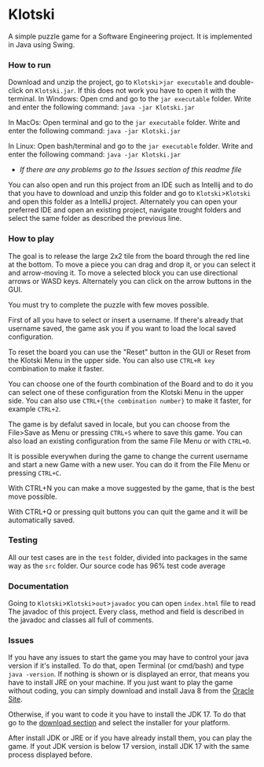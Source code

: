 # Klotski

A simple puzzle game for a Software Engineering project.
It is implemented in Java using Swing.

### How to run

Download and unzip the project, go to `Klotski`>`jar executable` and double-click on `Klotski.jar`.
If this does not work you have to open it with the terminal.
In Windows:
  Open cmd and go to the `jar executable` folder.
  Write and enter the following command:
  ```java -jar Klotski.jar```

In MacOs:
  Open terminal and go to the `jar executable` folder.
  Write and enter the following command:
  ```java -jar Klotski.jar```

In Linux:
  Open bash/terminal and go to the `jar executable` folder.
  Write and enter the following command:
  ```java -jar Klotski.jar```
  
* _If there are any problems go to the Issues section of this readme file_

You can also open and run this project from an IDE such as Intellij and to do that
you have to download and unzip this folder and go to `Klotski`>`Klotski` and open
this folder as a IntelliJ project.
Alternately you can open your preferred IDE and open an existing project, navigate trought
folders and select the same folder as described the previous line.

### How to play

The goal is to release the large 2x2 tile from the board through the red line
at the bottom. To move a piece you can drag and drop it,
or you can select it and arrow-moving it.
To move a selected block you can use directional arrows or WASD keys.
Alternately you can click on the arrow buttons in the GUI.

You must try to complete the puzzle with few moves possible.

First of all you have to select or insert a username. If there's already that username
saved, the game ask you if you want to load the local saved configuration.

To reset the board you can use the "Reset" button in the GUI
or Reset from the Klotski Menu in the upper side.
You can also use `CTRL+R key` combination to make it faster.

You can choose one of the fourth combination of the Board and to do it
you can select one of these configuration from the Klotski Menu in the upper side.
You can also use ```CTRL+{the combination number}``` to make it faster, for example `CTRL+2`.

The game is by defalut saved in locale, but you can choose from the File>Save as Menu or
pressing `CTRL+S` where to save this game. You can also load an existing configuration
from the same File Menu or with `CTRL+O`.

It is possible everywhen during the game to change the current username and start a new
Game with a new user. You can do it from the File Menu or pressing `CTRL+C`.

With CTRL+N you can make a move suggested by the game, that is the best move possible.

With CTRL+Q or pressing quit buttons you can quit the game and it will be automatically saved.


### Testing

All our test cases are in the `test` folder, divided into packages in the same way
as the `src` folder. Our source code has 96% test code average

### Documentation

Going to `Klotski`>`Klotski`>`out`>`javadoc` you can open `index.html` file to read The javadoc
of this project. Every class, method and field is described in the javadoc and classes all full
of comments.

### Issues

If you have any issues to start the game you may have to control your java version if it's installed.
To do that, open Terminal (or cmd/bash) and type ```java -version```.
If nothing is shown or is displayed an error, that means you have to install JRE on your machine.
If you just want to play the game without coding, you can simply download and install Java 8 from 
the [Oracle Site](https://www.java.com/it/download/).

Otherwise, if you want to code it you have to install the JDK 17. To do that go to the [download section](https://www.oracle.com/java/technologies/javase/jdk17-archive-downloads.html)
and select the installer for your platform.

After install JDK or JRE or if you have already install them, you can play the game.
If yout JDK version is below 17 version, install JDK 17 with the same process displayed before.
